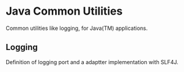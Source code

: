 # Java Common Utilities

Common utilities like logging, for Java(TM) applications.

## Logging

Definition of logging port and a adaptter implementation with SLF4J.



